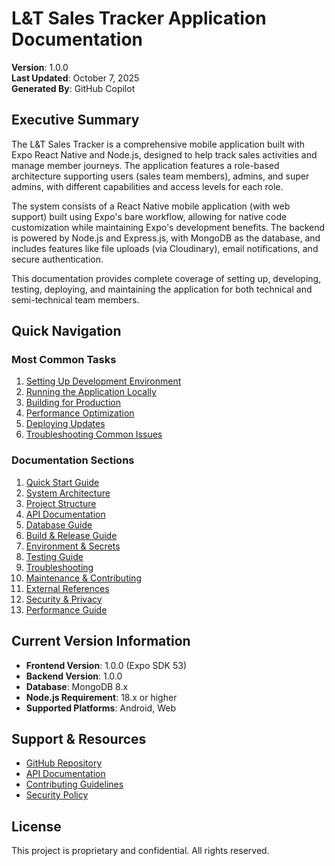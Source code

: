 # L&T Sales Tracker Application Documentation

**Version**: 1.0.0  
**Last Updated**: October 7, 2025  
**Generated By**: GitHub Copilot

## Executive Summary

The L&T Sales Tracker is a comprehensive mobile application built with Expo React Native and Node.js, designed to help track sales activities and manage member journeys. The application features a role-based architecture supporting users (sales team members), admins, and super admins, with different capabilities and access levels for each role.

The system consists of a React Native mobile application (with web support) built using Expo's bare workflow, allowing for native code customization while maintaining Expo's development benefits. The backend is powered by Node.js and Express.js, with MongoDB as the database, and includes features like file uploads (via Cloudinary), email notifications, and secure authentication.

This documentation provides complete coverage of setting up, developing, testing, deploying, and maintaining the application for both technical and semi-technical team members.

## Quick Navigation

### Most Common Tasks
1. [Setting Up Development Environment](docs/01_quick_start.md)
2. [Running the Application Locally](docs/01_quick_start.md#running-locally)
3. [Building for Production](docs/06_build_release.md)
4. [Performance Optimization](docs/13_performance.md)
4. [Deploying Updates](docs/06_build_release.md#deployment)
5. [Troubleshooting Common Issues](docs/09_troubleshooting.md)

### Documentation Sections
1. [Quick Start Guide](docs/01_quick_start.md)
2. [System Architecture](docs/02_architecture.md)
3. [Project Structure](docs/03_folder_structure.md)
4. [API Documentation](docs/04_api_reference.md)
5. [Database Guide](docs/05_database.md)
6. [Build & Release Guide](docs/06_build_release.md)
7. [Environment & Secrets](docs/07_env_and_secrets.md)
8. [Testing Guide](docs/08_testing.md)
9. [Troubleshooting](docs/09_troubleshooting.md)
10. [Maintenance & Contributing](docs/10_maintenance_and_contrib.md)
11. [External References](docs/11_references.md)
12. [Security & Privacy](docs/12_security_privacy.md)
13. [Performance Guide](docs/13_performance.md)

## Current Version Information

- **Frontend Version**: 1.0.0 (Expo SDK 53)
- **Backend Version**: 1.0.0
- **Database**: MongoDB 8.x
- **Node.js Requirement**: 18.x or higher
- **Supported Platforms**: Android, Web

## Support & Resources

- [GitHub Repository](https://github.com/Divyagarse/mapworkin-backend)
- [API Documentation](docs/04_api_reference.md)
- [Contributing Guidelines](docs/10_maintenance_and_contrib.md)
- [Security Policy](docs/12_security_privacy.md)

## License

This project is proprietary and confidential. All rights reserved.